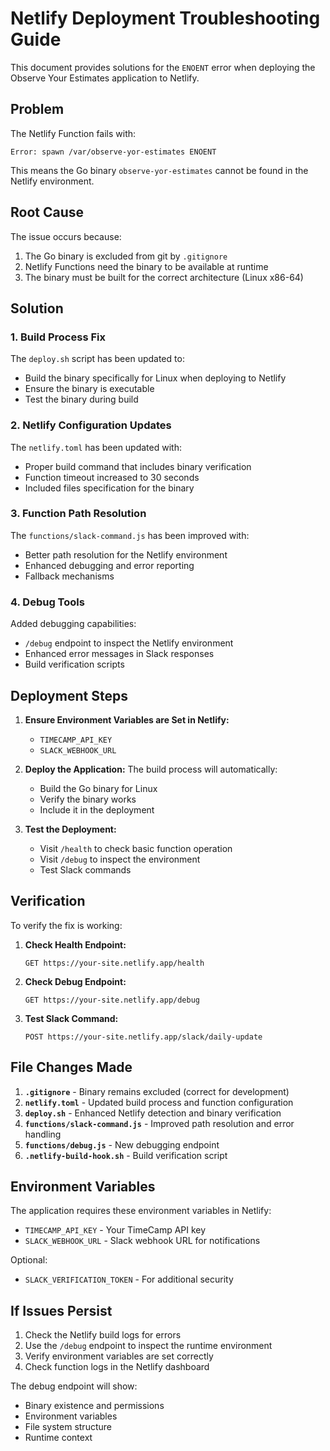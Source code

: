 # Netlify Deployment Troubleshooting Guide

This document provides solutions for the `ENOENT` error when deploying the Observe Your Estimates application to Netlify.

## Problem

The Netlify Function fails with:
```
Error: spawn /var/observe-yor-estimates ENOENT
```

This means the Go binary `observe-yor-estimates` cannot be found in the Netlify environment.

## Root Cause

The issue occurs because:
1. The Go binary is excluded from git by `.gitignore`
2. Netlify Functions need the binary to be available at runtime
3. The binary must be built for the correct architecture (Linux x86-64)

## Solution

### 1. Build Process Fix

The `deploy.sh` script has been updated to:
- Build the binary specifically for Linux when deploying to Netlify
- Ensure the binary is executable
- Test the binary during build

### 2. Netlify Configuration Updates

The `netlify.toml` has been updated with:
- Proper build command that includes binary verification
- Function timeout increased to 30 seconds
- Included files specification for the binary

### 3. Function Path Resolution

The `functions/slack-command.js` has been improved with:
- Better path resolution for the Netlify environment
- Enhanced debugging and error reporting
- Fallback mechanisms

### 4. Debug Tools

Added debugging capabilities:
- `/debug` endpoint to inspect the Netlify environment
- Enhanced error messages in Slack responses
- Build verification scripts

## Deployment Steps

1. **Ensure Environment Variables are Set in Netlify:**
   - `TIMECAMP_API_KEY`
   - `SLACK_WEBHOOK_URL`

2. **Deploy the Application:**
   The build process will automatically:
   - Build the Go binary for Linux
   - Verify the binary works
   - Include it in the deployment

3. **Test the Deployment:**
   - Visit `/health` to check basic function operation
   - Visit `/debug` to inspect the environment
   - Test Slack commands

## Verification

To verify the fix is working:

1. **Check Health Endpoint:**
   ```
   GET https://your-site.netlify.app/health
   ```

2. **Check Debug Endpoint:**
   ```
   GET https://your-site.netlify.app/debug
   ```

3. **Test Slack Command:**
   ```
   POST https://your-site.netlify.app/slack/daily-update
   ```

## File Changes Made

1. **`.gitignore`** - Binary remains excluded (correct for development)
2. **`netlify.toml`** - Updated build process and function configuration
3. **`deploy.sh`** - Enhanced Netlify detection and binary verification
4. **`functions/slack-command.js`** - Improved path resolution and error handling
5. **`functions/debug.js`** - New debugging endpoint
6. **`.netlify-build-hook.sh`** - Build verification script

## Environment Variables

The application requires these environment variables in Netlify:

- `TIMECAMP_API_KEY` - Your TimeCamp API key
- `SLACK_WEBHOOK_URL` - Slack webhook URL for notifications

Optional:
- `SLACK_VERIFICATION_TOKEN` - For additional security

## If Issues Persist

1. Check the Netlify build logs for errors
2. Use the `/debug` endpoint to inspect the runtime environment
3. Verify environment variables are set correctly
4. Check function logs in the Netlify dashboard

The debug endpoint will show:
- Binary existence and permissions
- Environment variables
- File system structure
- Runtime context
